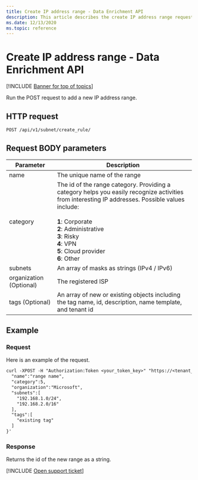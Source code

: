 ```yaml
---
title: Create IP address range - Data Enrichment API
description: This article describes the create IP address range request in the Defender for Cloud Apps Data Enrichment API.
ms.date: 12/13/2020
ms.topic: reference
---
```

# Create IP address range - Data Enrichment API

[!INCLUDE [Banner for top of topics](includes/banner.md)]

Run the POST request to add a new IP address range.

## HTTP request

```rest
POST /api/v1/subnet/create_rule/
```

## Request BODY parameters

| Parameter | Description |
| --- | --- |
| name | The unique name of the range |
| category | The id of the range category. Providing a category helps you easily recognize activities from interesting IP addresses. Possible values include:<br /><br />**1**: Corporate<br />**2**: Administrative<br />**3**: Risky<br />**4**: VPN<br />**5**: Cloud provider<br />**6**: Other |
| subnets | An array of masks as strings (IPv4 / IPv6) |
| organization (Optional) | The registered ISP |
| tags (Optional) | An array of new or existing objects including the tag name, id, description, name template, and tenant id |

## Example

### Request

Here is an example of the request.

```rest
curl -XPOST -H "Authorization:Token <your_token_key>" "https://<tenant_id>.<tenant_region>.contoso.com/api/v1/subnet/create_rule/" -d '{
  "name":"range name",
  "category":5,
  "organization":"Microsoft",
  "subnets":[
    "192.168.1.0/24",
    "192.168.2.0/16"
  ],
  "tags":[
    "existing tag"
  ]
}'
```

### Response

Returns the id of the new range as a string.

[!INCLUDE [Open support ticket](includes/support.md)]
